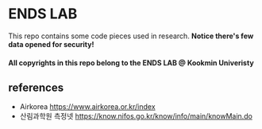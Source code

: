 # ENDS LAB
This repo contains some code pieces used in research.
__Notice there's few data opened for security!__

#### All copyrights in this repo belong to the ENDS LAB @ Kookmin Univeristy

## references
* Airkorea  https://www.airkorea.or.kr/index
* 산림과학원 측정넷 https://know.nifos.go.kr/know/info/main/knowMain.do 
